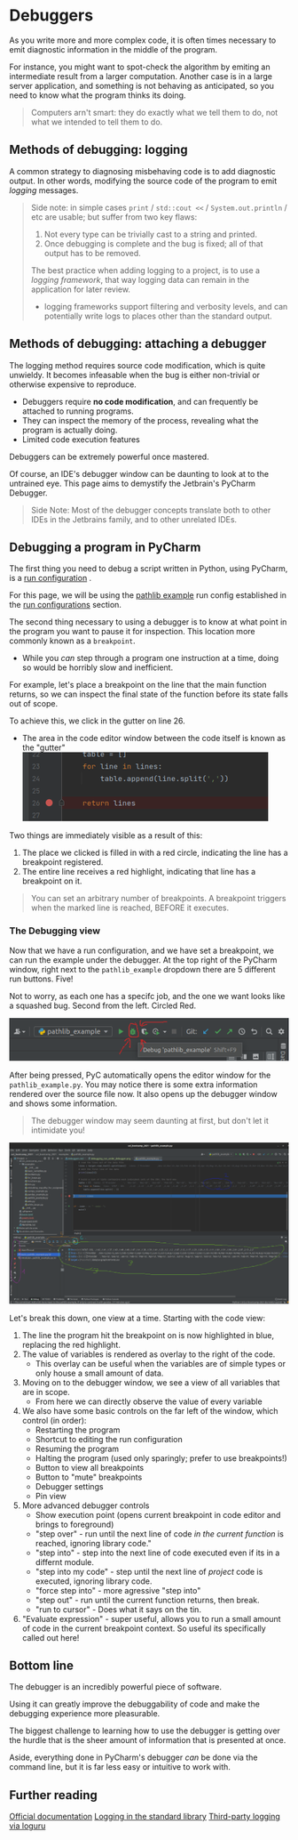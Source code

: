 # Debuggers

As you write more and more complex code, it is often times necessary to emit diagnostic information in
the middle of the program.

For instance, you might want to spot-check the algorithm by emiting an intermediate result from a
larger computation. Another case is in a large server application, and something is not behaving as
anticipated, so you need to know what the program thinks its doing.

> Computers arn't smart: they do exactly what we tell them to do, not what we intended to tell them to do.

## Methods of debugging: logging

A common strategy to diagnosing misbehaving code is to add diagnostic output. In other words, modifying
the source code of the program to emit *logging* messages.

> Side note: in simple cases `print` / `std::cout <<` / `System.out.println` / etc are usable; but suffer from two key flaws:
>  1. Not every type can be trivially cast to a string and printed.
>  2. Once debugging is complete and the bug is fixed; all of that output has to be removed.
>
> The best practice when adding logging to a project, is to use a *logging framework*, that way logging data can remain in the application for later review.
>  - logging frameworks support filtering and verbosity levels, and can potentially write logs to places other than the standard output.

## Methods of debugging: attaching a debugger

The logging method requires source code modification, which is quite unwieldy. It becomes infeasable
when the bug is either non-trivial or otherwise expensive to reproduce.

- Debuggers require **no code modification**, and can frequently be attached to running programs.
- They can inspect the memory of the process, revealing what the program is actually doing.
- Limited code execution features

Debuggers can be extremely powerful once mastered.

Of course, an IDE's debugger window can be daunting to look at to the untrained eye. This page aims to
demystify the Jetbrain's PyCharm Debugger.

> Side Note: Most of the debugger concepts translate both to other IDEs in the Jetbrains family, and to other unrelated IDEs.

## Debugging a program in PyCharm

The first thing you need to debug a script written in Python, using PyCharm, is a [run configuration](../run_configs/run_configurations.md)
.

For this page, we will be using the [pathlib example](../../python/pathlib.md) run config established in
the [run configurations](../run_configs/run_configurations.md) section.

The second thing necessary to using a debugger is to know at what point in the program you want to
pause it for inspection. This location more commonly known as a `breakpoint`.

- While you *can* step through a program one instruction at a time, doing so would be horribly slow and
  inefficient.

For example, let's place a breakpoint on the line that the main function returns, so we can inspect the
final state of the function before its state falls out of scope.

To achieve this, we click in the gutter on line 26.

- The area in the code editor window between the code itself is known as the "gutter"
  ![debugger_breakpoint_set.png](01.png)

Two things are immediately visible as a result of this:

1. The place we clicked is filled in with a red circle, indicating the line has a breakpoint
   registered.
2. The entire line receives a red highlight, indicating that line has a breakpoint on it.

> You can set an arbitrary number of breakpoints.
> A breakpoint triggers when the marked line is reached, BEFORE it executes.

### The Debugging view

Now that we have a run configuration, and we have set a breakpoint, we can run the example under the
debugger. At the top right of the PyCharm window, right next to the `pathlib_example` dropdown there
are 5 different run buttons. Five!

Not to worry, as each one has a specifc job, and the one we want looks like a squashed bug. Second from
the left. Circled Red.

![debugging_run_under_debugger.png](02.png)

After being pressed, PyC automatically opens the editor window for the `pathlib_example.py`. You may
notice there is some extra information rendered over the source file now. It also opens up the debugger
window and shows some information.

> The debugger window may seem daunting at first, but don't let it intimidate you!

![debuggers_breakpoint_view.png](03.png)

Let's break this down, one view at a time. Starting with the code view:

1. The line the program hit the breakpoint on is now highlighted in blue, replacing the red highlight.
2. The value of variables is rendered as overlay to the right of the code.
    - This overlay can be useful when the variables are of simple types or only house a small amount of
      data.
3. Moving on to the debugger window, we see a view of all variables that are in scope.
    - From here we can directly observe the value of every variable
4. We also have some basic controls on the far left of the window, which control (in order):
    - Restarting the program
    - Shortcut to editing the run configuration
    - Resuming the program
    - Halting the program (used only sparingly; prefer to use breakpoints!)
    - Button to view all breakpoints
    - Button to "mute" breakpoints
    - Debugger settings
    - Pin view
5. More advanced debugger controls
    - Show execution point (opens current breakpoint in code editor and brings to foreground)
    - "step over" - run until the next line of code *in the current function* is reached, ignoring
      library code."
    - "step into" - step into the next line of code executed even if its in a differnt module.
    - "step into my code" - step until the next line of *project* code is executed, ignoring library
      code.
    - "force step into" - more agressive "step into"
    - "step out"  - run until the current function returns, then break.
    - "run to cursor" - Does what it says on the tin.
6. "Evaluate expression" - super useful, allows you to run a small amount of code in the current
   breakpoint context. So useful its specifically called out here!

## Bottom line

The debugger is an incredibly powerful piece of software.

Using it can greatly improve the debuggability of code and make the debugging experience more
pleasurable.

The biggest challenge to learning how to use the debugger is getting over the hurdle that is the sheer
amount of information that is presented at once.

Aside, everything done in PyCharm's debugger *can* be done via the command line, but it is far less
easy or intuitive to work with.

## Further reading
[Official documentation](https://www.jetbrains.com/help/pycharm/debugging-code.html)
[Logging in the standard library](https://docs.python.org/3/library/logging.html)
[Third-party logging via loguru](https://github.com/Delgan/loguru)